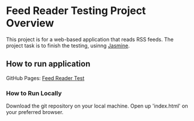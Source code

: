 # Feed Reader Testing Project Overview

This project is for a web-based application that reads RSS feeds. The project task is to finish the testing, usinng [Jasmine](http://jasmine.github.io/). 

## How to run application
GitHub Pages: [Feed Reader Test](#)

### How to Run Locally
Download the git repository on your local machine. Open up 'index.html' on your preferred browser.
